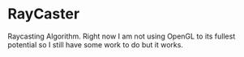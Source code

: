 # RayCaster
Raycasting Algorithm.
Right now I am not using OpenGL to its fullest potential so I still have some work to do but it works.
